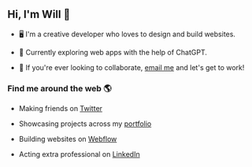 ## Hi, I'm Will 👋

- 🖥  I'm a creative developer who loves to design and build websites.

- 🤖  Currently exploring web apps with the help of ChatGPT.

- 🤝  If you're ever looking to collaborate, [email me](mailto:hello@willgib.com) and let's get to work!

### Find me around the web 🌎

- Making friends on [Twitter](https://twitter.com/willgibs)

- Showcasing projects across my [portfolio](willgib.com)

- Building websites on [Webflow](https://webflow.com/@willgibson)

- Acting extra professional on [LinkedIn](https://www.linkedin.com/in/willgibs/)
